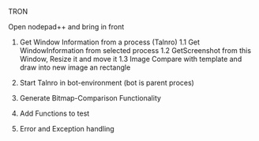 TRON

Open nodepad++ and bring in front

1. Get Window Information from a process (Talnro)
	1.1 Get WindowInformation from selected process
	1.2 GetScreenshot from this Window, Resize it and move it
	1.3 Image Compare with template and draw into new image an rectangle
	
2. Start Talnro in bot-environment (bot is parent proces)
3. Generate Bitmap-Comparison Functionality 
4. Add Functions to test
5. Error and Exception handling
